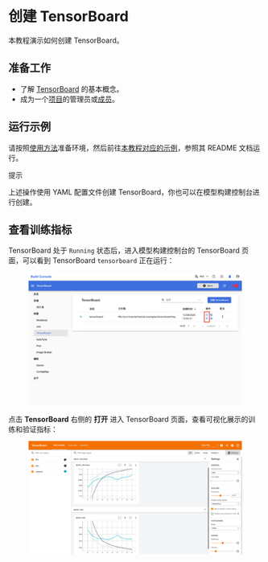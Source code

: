 # 创建 TensorBoard

本教程演示如何创建 TensorBoard。

## 准备工作

* 了解 [TensorBoard](../modules/building/tensorboard.md) 的基本概念。
* 成为一个[项目](../modules/security/project.md)的管理员或[成员](./add-project-member.md)。

## 运行示例

请按照<a target="_blank" rel="noopener noreferrer" href="https://github.com/t9k/tutorial-examples/blob/v20240206/docs/README-zh.md#%E4%BD%BF%E7%94%A8%E6%96%B9%E6%B3%95">使用方法</a>准备环境，然后前往<a target="_blank" rel="noopener noreferrer" href="https://github.com/t9k/tutorial-examples/tree/v20240206/tensorboard">本教程对应的示例</a>，参照其 README 文档运行。

<aside class="note tip">
<div class="title">提示</div>

上述操作使用 YAML 配置文件创建 TensorBoard，你也可以在模型构建控制台进行创建。

</aside>

## 查看训练指标

TensorBoard 处于 `Running` 状态后，进入模型构建控制台的 TensorBoard 页面，可以看到 TensorBoard `tensorboard` 正在运行：

<figure class="screenshot">
    <img alt="running" src="../assets/tasks/create-tensorboard/tensorboard-manage.png" />
</figure>


点击 **TensorBoard** 右侧的 **打开** 进入 TensorBoard 页面，查看可视化展示的训练和验证指标：

<figure class="screenshot">
    <img alt="tensorboard" src="../assets/tasks/create-tensorboard/tensorboard-open.png" />
</figure>
